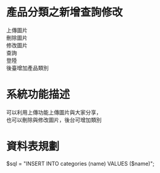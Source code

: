 # 產品分類之新增查詢修改
上傳圖片   
刪除圖片  
修改圖片  
查詢  
登陸  
後臺增加產品類別  
# 系統功能描述
可以利用上傳功能上傳圖片與大家分享，  
也可以刪除與修改圖片，後台可增加類別
# 資料表規劃
$sql = "INSERT INTO categories (name) VALUES ($name)";  
